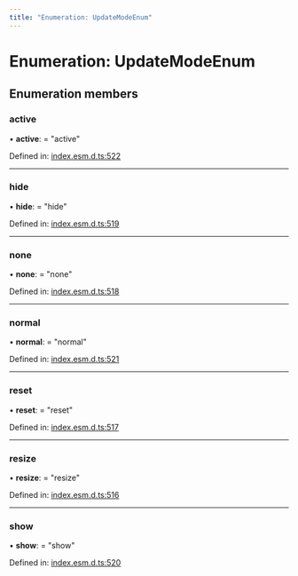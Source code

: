 ```yaml
---
title: "Enumeration: UpdateModeEnum"
---
```


# Enumeration: UpdateModeEnum

## Enumeration members

### active

• **active**: = "active"

Defined in: [index.esm.d.ts:522](https://github.com/chartjs/Chart.js/blob/b319f2cf/types/index.esm.d.ts#L522)

___

### hide

• **hide**: = "hide"

Defined in: [index.esm.d.ts:519](https://github.com/chartjs/Chart.js/blob/b319f2cf/types/index.esm.d.ts#L519)

___

### none

• **none**: = "none"

Defined in: [index.esm.d.ts:518](https://github.com/chartjs/Chart.js/blob/b319f2cf/types/index.esm.d.ts#L518)

___

### normal

• **normal**: = "normal"

Defined in: [index.esm.d.ts:521](https://github.com/chartjs/Chart.js/blob/b319f2cf/types/index.esm.d.ts#L521)

___

### reset

• **reset**: = "reset"

Defined in: [index.esm.d.ts:517](https://github.com/chartjs/Chart.js/blob/b319f2cf/types/index.esm.d.ts#L517)

___

### resize

• **resize**: = "resize"

Defined in: [index.esm.d.ts:516](https://github.com/chartjs/Chart.js/blob/b319f2cf/types/index.esm.d.ts#L516)

___

### show

• **show**: = "show"

Defined in: [index.esm.d.ts:520](https://github.com/chartjs/Chart.js/blob/b319f2cf/types/index.esm.d.ts#L520)

